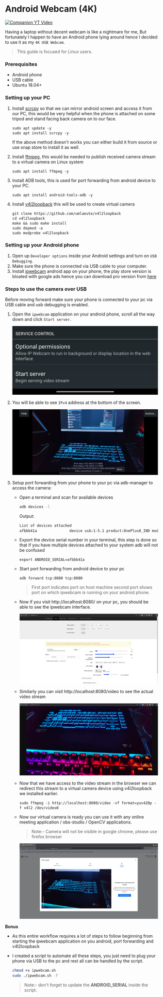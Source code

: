 # Android Webcam (4K)

[![Companion YT Video](https://i.imgur.com/v1J9sK7.png)](https://youtu.be/JZdKoet9-6o")



Having a laptop without decent webcam is like a nightmare for me, But fortunately  I happen to have an Android phone lying around hence I decided to use it as my `4K USB Webcam`.

>  This guide is focused for Linux users.

### Prerequisites

- Android phone
- USB cable
- Ubuntu 18.04+

### Setting up your PC

1. Install [scrcpy](https://github.com/Genymobile/scrcpy) so that we can mirror android screen and access it from our PC, this would be very helpful when the phone is attached on some tripod and stand facing back camera on to our face.

   ````
   sudo apt update -y
   sudo apt install scrcpy -y
   ````

   If the above method doesn't works you can either build it from source or use snap store to install it as well.

2. Install [ffmpeg](https://ffmpeg.org/), this would be needed to publish received camera stream to a virtual camera on Linux system

   ````
   sudo apt install ffmpeg -y
   ````

3. Install ADB tools, this is used for port forwarding from android device to your PC.

   ````
   sudo apt install android-tools-adb -y
   ````
   
4. Install [v4l2loopback](https://github.com/umlaeute/v4l2loopback) this will be used to create virtual camera

   ```
   git clone https://github.com/umlaeute/v4l2loopback
   cd v4l2loopback
   make && sudo make install
   sudo depmod -a
   sudo modprobe v4l2loopback
   ```

### Setting up your Android phone

1. Open up `Developer options` inside your Android settings and turn on `USB Debugging`.
2. Make sure the phone is connected via USB cable to your computer.
3. Install [ipwebcam](https://play.google.com/store/apps/details?id=com.pas.webcam&hl=en_IN&gl=US) android app on your phone, the play store version is bloated with google ads hence you can download pro version from [here](asset/com.pas.webcam.pro-7685.apk)

### Steps to use the camera over USB

Before moving forward make sure your phone is connected to your pc via USB cable and usb debugging is enabled.

1. Open the `ipwebcam` application on your android phone, scroll all the way down and click `Start server`.

   ![](asset/start-server.jpeg)

2. You will be able to see `IPv4` address at the bottom of the screen.

   ![](asset/server-started.jpeg)

3. Setup port forwarding from your phone to your pc via adb-manager to access the camera:

   - Open a terminal and scan for available devices

     ```sh
     adb devices -l
     ```

     Output:

     ````sh
     List of devices attached
     afbbb41a               device usb:1-5.1 product:OnePlus8_IND model:IN2011 device:OnePlus8 transport_id:2
     ````

   - Export the device serial number in your terminal, this step is done so that if you have multiple devices attached to your system adb will not be confused

     ````
     export ANDROID_SERIAL=afbbb41a
     ````

   - Start port forwarding from android device to your pc

     ````
     adb forward tcp:8080 tcp:8080
     ````

     > First port indicates port on host machine second port shows port on which ipwebcam is running on your android phone.

   - Now if you visit http://localhost:8080/ on your pc, you should be able to see the ipwebcam interface.

     ![](asset/ipwebcam-interface.png)

   - Similarly you can visit  http://localhost:8080/video to see the actual video stream

     ![](asset/ipwebcam-video.png)

   - Now that we have access to the video stream in the browser we can redirect this stream to a virtual camera device using v4l2loopback we installed earlier.

     ```
     sudo ffmpeg -i http://localhost:8080/video -vf format=yuv420p -f v4l2 /dev/video0
     ```

   - Now our virtual camera is ready you can use it with any online meeting application / obs-studio / OpenCV applications.

     > Note:- Camera will not be visible in google chrome, please use firefox browser

     ![](asset/camera-meeting.png)

**Bonus**

- As this entire workflow requires a lot of steps to follow beginning from starting the ipwebcam application on you android, port forwarding and v4l2loopback

- I created a script to automate all these steps, you just need to plug your phone via USB to the pc and rest all can be handled by the script.

  ````sh
  chmod +x ipwebcam.sh
  sudo ./ipwebcam.sh -f
  ````
  
  > Note:- don't forget to update the **ANDROID_SERIAL** inside the script.
